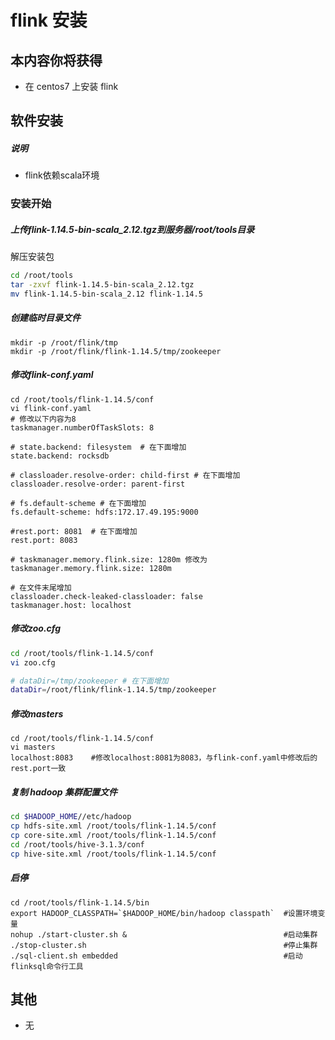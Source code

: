 # flink 安装

## 本内容你将获得

- 在 centos7 上安装 flink

## 软件安装

##### 说明

- flink依赖scala环境

### 安装开始

##### 上传flink-1.14.5-bin-scala_2.12.tgz到服务器/root/tools目录

解压安装包

```bash
cd /root/tools
tar -zxvf flink-1.14.5-bin-scala_2.12.tgz
mv flink-1.14.5-bin-scala_2.12 flink-1.14.5
```

##### 创建临时目录文件

```shell
mkdir -p /root/flink/tmp
mkdir -p /root/flink/flink-1.14.5/tmp/zookeeper
```

##### 修改flink-conf.yaml

```shell
cd /root/tools/flink-1.14.5/conf
vi flink-conf.yaml
# 修改以下内容为8
taskmanager.numberOfTaskSlots: 8

# state.backend: filesystem  # 在下面增加
state.backend: rocksdb  

# classloader.resolve-order: child-first # 在下面增加
classloader.resolve-order: parent-first

# fs.default-scheme # 在下面增加
fs.default-scheme: hdfs:172.17.49.195:9000

#rest.port: 8081  # 在下面增加
rest.port: 8083

# taskmanager.memory.flink.size: 1280m 修改为
taskmanager.memory.flink.size: 1280m

# 在文件末尾增加
classloader.check-leaked-classloader: false
taskmanager.host: localhost
```

##### 修改zoo.cfg

```bash
cd /root/tools/flink-1.14.5/conf
vi zoo.cfg

# dataDir=/tmp/zookeeper # 在下面增加
dataDir=/root/flink/flink-1.14.5/tmp/zookeeper
```

##### 修改masters

```shell
cd /root/tools/flink-1.14.5/conf
vi masters
localhost:8083    #修改localhost:8081为8083，与flink-conf.yaml中修改后的rest.port一致
```

##### 复制 hadoop 集群配置文件

```bash
cd $HADOOP_HOME//etc/hadoop
cp hdfs-site.xml /root/tools/flink-1.14.5/conf
cp core-site.xml /root/tools/flink-1.14.5/conf
cd /root/tools/hive-3.1.3/conf
cp hive-site.xml /root/tools/flink-1.14.5/conf
```

##### 启停

```shell
cd /root/tools/flink-1.14.5/bin
export HADOOP_CLASSPATH=`$HADOOP_HOME/bin/hadoop classpath`  #设置环境变量
nohup ./start-cluster.sh &                                   #启动集群
./stop-cluster.sh                                            #停止集群
./sql-client.sh embedded                                     #启动flinksql命令行工具 
```

## 其他

- 无